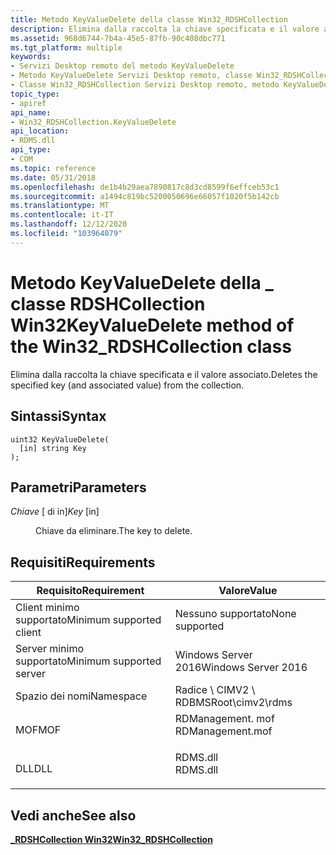 ```yaml
---
title: Metodo KeyValueDelete della classe Win32_RDSHCollection
description: Elimina dalla raccolta la chiave specificata e il valore associato.
ms.assetid: 968d6744-7b4a-45e5-87fb-90c408dbc771
ms.tgt_platform: multiple
keywords:
- Servizi Desktop remoto del metodo KeyValueDelete
- Metodo KeyValueDelete Servizi Desktop remoto, classe Win32_RDSHCollection
- Classe Win32_RDSHCollection Servizi Desktop remoto, metodo KeyValueDelete
topic_type:
- apiref
api_name:
- Win32_RDSHCollection.KeyValueDelete
api_location:
- RDMS.dll
api_type:
- COM
ms.topic: reference
ms.date: 05/31/2018
ms.openlocfilehash: de1b4b29aea7890817c8d3cd8599f6effceb53c1
ms.sourcegitcommit: a1494c819bc5200050696e66057f1020f5b142cb
ms.translationtype: MT
ms.contentlocale: it-IT
ms.lasthandoff: 12/12/2020
ms.locfileid: "103964079"
---
```

# <a name="keyvaluedelete-method-of-the-win32_rdshcollection-class"></a><span data-ttu-id="01b29-106">Metodo KeyValueDelete della \_ classe RDSHCollection Win32</span><span class="sxs-lookup"><span data-stu-id="01b29-106">KeyValueDelete method of the Win32\_RDSHCollection class</span></span>

<span data-ttu-id="01b29-107">Elimina dalla raccolta la chiave specificata e il valore associato.</span><span class="sxs-lookup"><span data-stu-id="01b29-107">Deletes the specified key (and associated value) from the collection.</span></span>

## <a name="syntax"></a><span data-ttu-id="01b29-108">Sintassi</span><span class="sxs-lookup"><span data-stu-id="01b29-108">Syntax</span></span>


```mof
uint32 KeyValueDelete(
  [in] string Key
);
```



## <a name="parameters"></a><span data-ttu-id="01b29-109">Parametri</span><span class="sxs-lookup"><span data-stu-id="01b29-109">Parameters</span></span>

<dl> <dt>

<span data-ttu-id="01b29-110">*Chiave* \[ di in\]</span><span class="sxs-lookup"><span data-stu-id="01b29-110">*Key* \[in\]</span></span>
</dt> <dd>

<span data-ttu-id="01b29-111">Chiave da eliminare.</span><span class="sxs-lookup"><span data-stu-id="01b29-111">The key to delete.</span></span>

</dd> </dl>

## <a name="requirements"></a><span data-ttu-id="01b29-112">Requisiti</span><span class="sxs-lookup"><span data-stu-id="01b29-112">Requirements</span></span>



| <span data-ttu-id="01b29-113">Requisito</span><span class="sxs-lookup"><span data-stu-id="01b29-113">Requirement</span></span> | <span data-ttu-id="01b29-114">Valore</span><span class="sxs-lookup"><span data-stu-id="01b29-114">Value</span></span> |
|-------------------------------------|---------------------------------------------------------------------------------------------|
| <span data-ttu-id="01b29-115">Client minimo supportato</span><span class="sxs-lookup"><span data-stu-id="01b29-115">Minimum supported client</span></span><br/> | <span data-ttu-id="01b29-116">Nessuno supportato</span><span class="sxs-lookup"><span data-stu-id="01b29-116">None supported</span></span><br/>                                                                   |
| <span data-ttu-id="01b29-117">Server minimo supportato</span><span class="sxs-lookup"><span data-stu-id="01b29-117">Minimum supported server</span></span><br/> | <span data-ttu-id="01b29-118">Windows Server 2016</span><span class="sxs-lookup"><span data-stu-id="01b29-118">Windows Server 2016</span></span><br/>                                                              |
| <span data-ttu-id="01b29-119">Spazio dei nomi</span><span class="sxs-lookup"><span data-stu-id="01b29-119">Namespace</span></span><br/>                | <span data-ttu-id="01b29-120">Radice \\ CIMV2 \\ RDBMS</span><span class="sxs-lookup"><span data-stu-id="01b29-120">Root\\cimv2\\rdms</span></span><br/>                                                                |
| <span data-ttu-id="01b29-121">MOF</span><span class="sxs-lookup"><span data-stu-id="01b29-121">MOF</span></span><br/>                      | <dl> <span data-ttu-id="01b29-122"><dt>RDManagement. mof</dt></span><span class="sxs-lookup"><span data-stu-id="01b29-122"><dt>RDManagement.mof</dt></span></span> </dl> |
| <span data-ttu-id="01b29-123">DLL</span><span class="sxs-lookup"><span data-stu-id="01b29-123">DLL</span></span><br/>                      | <dl> <span data-ttu-id="01b29-124"><dt>RDMS.dll</dt></span><span class="sxs-lookup"><span data-stu-id="01b29-124"><dt>RDMS.dll</dt></span></span> </dl>         |



## <a name="see-also"></a><span data-ttu-id="01b29-125">Vedi anche</span><span class="sxs-lookup"><span data-stu-id="01b29-125">See also</span></span>

<dl> <dt>

[<span data-ttu-id="01b29-126">**\_RDSHCollection Win32**</span><span class="sxs-lookup"><span data-stu-id="01b29-126">**Win32\_RDSHCollection**</span></span>](win32-rdshcollection.md)
</dt> </dl>

 

 





